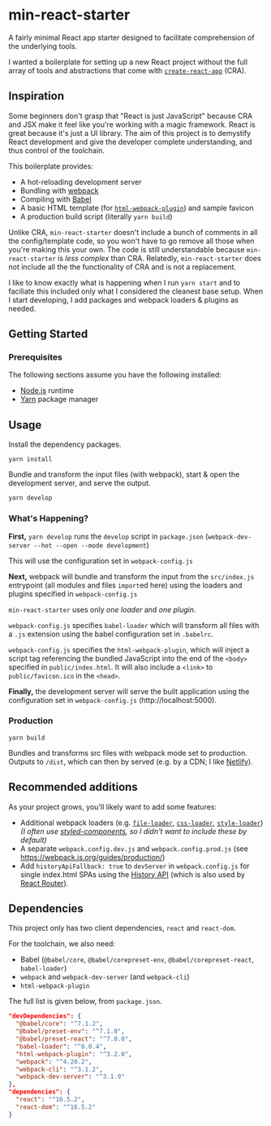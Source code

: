 # min-react-starter
A fairly minimal React app starter designed to facilitate comprehension of the underlying tools.

I wanted a boilerplate for setting up a new React project without the full array of tools and abstractions that come with [`create-react-app`](https://github.com/facebook/create-react-app) (CRA).

## Inspiration
Some beginners don't grasp that "React is just JavaScript" because CRA and JSX make it feel like you're working with a magic framework. React is great because it's just a UI library. The aim of this project is to demystify React development and give the developer complete understanding, and thus control of the toolchain.

This boilerplate provides:
* A hot-reloading development server
* Bundling with [webpack](https://webpack.js.org/)
* Compiling with [Babel](https://babeljs.io/)
* A basic HTML template (for [`html-webpack-plugin`](https://github.com/jantimon/html-webpack-plugin)) and sample favicon
* A production build script (literally `yarn build`)

Unlike CRA, `min-react-starter` doesn't include a bunch of comments in all the config/template code, so you won't have to go remove all those when you're making this your own. The code is still understandable because `min-react-starter` is *less complex* than CRA. Relatedly, `min-react-starter` does not include all the the functionality of CRA and is not a replacement. 

I like to know exactly what is happening when I run `yarn start` and to faciliate this included only what I considered the cleanest base setup. When I start developing, I add packages and webpack loaders & plugins as needed.

## Getting Started
### Prerequisites
The following sections assume you have the following installed:
* [Node.js](https://nodejs.org/en/) runtime
* [Yarn](https://yarnpkg.com/en/) package manager

## Usage
Install the dependency packages.
```
yarn install
```

Bundle and transform the input files (with webpack), start & open the development server, and serve the output.
```
yarn develop
```

### What's Happening?
**First,** `yarn develop` runs the `develop` script in `package.json` (`webpack-dev-server --hot --open --mode development`)

This will use the configuration set in `webpack-config.js`

**Next,** webpack will bundle and transform the input from the `src/index.js` entrypoint (all modules and files `import`ed here) using the loaders and plugins specified in `webpack-config.js`

`min-react-starter` uses only *one loader* and *one plugin*.

`webpack-config.js` specifies `babel-loader` which will transform all files with a `.js` extension using the babel configuration set in `.babelrc`.

`webpack-config.js` specifies the `html-webpack-plugin`, which will inject a script tag referencing the bundled JavaScript into the end of the `<body>` specified in `public/index.html`. It will also include a `<link>` to `public/favicon.ico` in the `<head>`.

**Finally,** the development server will serve the built application using the configuration set in `webpack-config.js` (http://localhost:5000).

### Production
```
yarn build
```
Bundles and transforms src files with webpack mode set to production. Outputs to `/dist`, which can then by served (e.g. by a CDN; I like [Netlify](https://www.netlify.com/)).

## Recommended additions
As your project grows, you'll likely want to add some features:
* Additional webpack loaders (e.g. [`file-loader`](https://github.com/webpack-contrib/file-loader), [`css-loader`](https://github.com/webpack-contrib/css-loader), [`style-loader`](https://github.com/webpack-contrib/style-loader)) *(I often use [styled-components](https://www.styled-components.com/), so I didn't want to include these by default)*
* A separate `webpack.config.dev.js` and `webpack.config.prod.js` (see https://webpack.js.org/guides/production/)
* Add `historyApiFallback: true` to `devServer` in `webpack.config.js` for single index.html SPAs using the [History API](https://developer.mozilla.org/en-US/docs/Web/API/History) (which is also used by [React Router](https://github.com/ReactTraining/react-router)).

## Dependencies
This project only has two client dependencies, `react` and `react-dom`.

For the toolchain, we also need:
* Babel (`@babel/core`, `@babel/corepreset-env`, `@babel/corepreset-react`, `babel-loader`)
* `webpack` and `webpack-dev-server` (and `webpack-cli`)
* `html-webpack-plugin`

The full list is given below, from `package.json`.
```json
"devDependencies": {
  "@babel/core": "^7.1.2",
  "@babel/preset-env": "^7.1.0",
  "@babel/preset-react": "^7.0.0",
  "babel-loader": "^8.0.4",
  "html-webpack-plugin": "^3.2.0",
  "webpack": "^4.20.2",
  "webpack-cli": "^3.1.2",
  "webpack-dev-server": "^3.1.9"
},
"dependencies": {
  "react": "^16.5.2",
  "react-dom": "^16.5.2"
}
```
